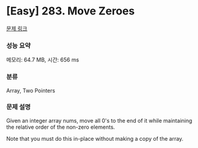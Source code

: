 # [Easy] 283. Move Zeroes

[문제 링크](https://leetcode.com/problems/move-zeroes/description/) 

### 성능 요약

메모리: 64.7 MB, 시간: 656 ms

### 분류

Array, Two Pointers

### 문제 설명

<p>Given an integer array nums, move all 0's to the end of it while maintaining the relative order of the non-zero elements.</p>
<p>Note that you must do this in-place without making a copy of the array.</p>
